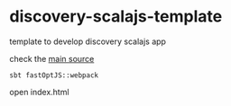 # discovery-scalajs-template
template to develop discovery scalajs app

check the [main source](./src/main/scala/inrae/application/main.scala)

```
sbt fastOptJS::webpack 
```

open index.html
